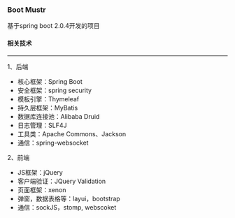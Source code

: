 ### **Boot Mustr**

基于spring boot 2.0.4开发的项目



#### 相关技术

------

1、后端

- 核心框架：Spring Boot
- 安全框架：spring security
- 模板引擎：Thymeleaf
- 持久层框架：MyBatis
- 数据库连接池：Alibaba Druid
- 日志管理：SLF4J
- 工具类：Apache Commons、Jackson
- 通信：spring-websocket



2、前端

- JS框架：jQuery
- 客户端验证：JQuery Validation
- 页面框架：xenon
- 弹窗，数据表格等：layui，bootstrap
- 通信：sockJS，stomp, webscoket
